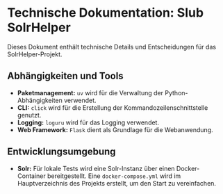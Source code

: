 # Technische Dokumentation: Slub SolrHelper

Dieses Dokument enthält technische Details und Entscheidungen für das SolrHelper-Projekt.

## Abhängigkeiten und Tools

- **Paketmanagement:** `uv` wird für die Verwaltung der Python-Abhängigkeiten verwendet.
- **CLI:** `click` wird für die Erstellung der Kommandozeilenschnittstelle genutzt.
- **Logging:** `loguru` wird für das Logging verwendet.
- **Web Framework:** `Flask` dient als Grundlage für die Webanwendung.

## Entwicklungsumgebung

- **Solr:** Für lokale Tests wird eine Solr-Instanz über einen Docker-Container bereitgestellt. Eine `docker-compose.yml` wird im Hauptverzeichnis des Projekts erstellt, um den Start zu vereinfachen.
